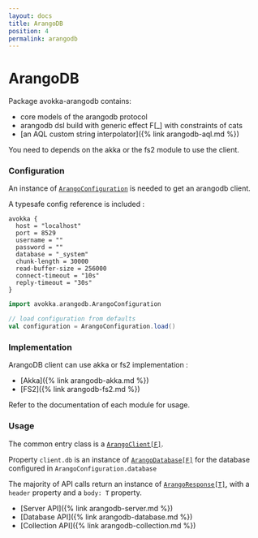 ```yaml
---
layout: docs
title: ArangoDB
position: 4
permalink: arangodb
---
```


# ArangoDB

Package avokka-arangodb contains:

- core models of the arangodb protocol 
- arangodb dsl build with generic effect F[_] with constraints of cats
- [an AQL custom string interpolator]({% link arangodb-aql.md %})

You need to depends on the akka or the fs2 module to use the client.

### Configuration

An instance of [`ArangoConfiguration`](/avokka/api/avokka/arangodb/ArangoConfiguration.html) is needed to get an arangodb client.

A typesafe config reference is included :

```hocon
avokka {
  host = "localhost"
  port = 8529
  username = ""
  password = ""
  database = "_system"
  chunk-length = 30000
  read-buffer-size = 256000
  connect-timeout = "10s"
  reply-timeout = "30s"
}
```

```scala
import avokka.arangodb.ArangoConfiguration

// load configuration from defaults
val configuration = ArangoConfiguration.load()
```

### Implementation

ArangoDB client can use akka or fs2 implementation :

- [Akka]({% link arangodb-akka.md %})
- [FS2]({% link arangodb-fs2.md %})

Refer to the documentation of each module for usage.

### Usage

The common entry class is a [`ArangoClient[F]`](/avokka/api/avokka/arangodb/protocol/ArangoClient.html).

Property `client.db` is an instance of [`ArangoDatabase[F]`](/avokka/api/avokka/arangodb/ArangoDatabase.html) for the database configured in `ArangoConfiguration.database`

The majority of API calls return an instance of [`ArangoResponse[T]`](/avokka/api/avokka/arangodb/protocol/ArangoResponse.html), with a `header` property and a `body: T` property.

* [Server API]({% link arangodb-server.md %})
* [Database API]({% link arangodb-database.md %})
* [Collection API]({% link arangodb-collection.md %})

